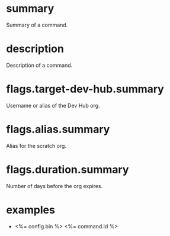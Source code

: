# summary

Summary of a command.

# description

Description of a command.

# flags.target-dev-hub.summary

Username or alias of the Dev Hub org.

# flags.alias.summary

Alias for the scratch org.

# flags.duration.summary

Number of days before the org expires.

# examples

- <%= config.bin %> <%= command.id %>
